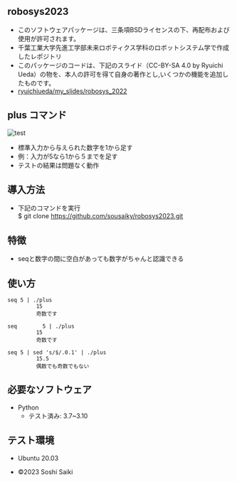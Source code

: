 ## robosys2023
 
* このソフトウェアパッケージは、三条項BSDライセンスの下、再配布および使用が許可されます。    
* 千葉工業大学先進工学部未来ロボティクス学科のロボットシステム学で作成したレポジトリ  
* このパッケージのコードは、下記のスライド（CC-BY-SA 4.0 by Ryuichi Ueda）の物を、本人の許可を得て自身の著作とし,いくつかの機能を追加したものです。
* [ ryuichiueda/my_slides/robosys_2022](https://github.com/ryuichiueda/my_slides/tree/master/robosys_2022)

## plus コマンド

![test](https://github.com/Sousaiky/robosys2023/actions/workflows/test.yml/badge.svg)

* 標準入力から与えられた数字を1から足す  
* 例：入力が5なら1から５までを足す  
* テストの結果は問題なく動作

## 導入方法

* 下記のコマンドを実行  
$ git clone https://github.com/sousaiky/robosys2023.git 

## 特徴

* seqと数字の間に空白があっても数字がちゃんと認識できる

## 使い方

```
seq 5 | ./plus   
         15  
         奇数です

seq        5 | ./plus
         15
         奇数です  
  
seq 5 | sed 's/$/.0.1' | ./plus      
         15.5  
         偶数でも奇数でもない  
```

## 必要なソフトウェア

* Python  
  * テスト済み: 3.7~3.10  

## テスト環境

* Ubuntu 20.03

* ©2023 Soshi Saiki
